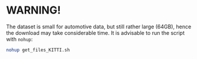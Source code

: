 # WARNING!

The dataset is small for automotive data, but still rather large (64GB), hence the download may take considerable time. It is advisable to run the script with `nohup`:

```bash
nohup get_files_KITTI.sh
```